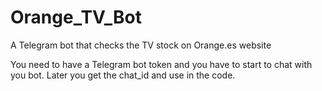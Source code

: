# Orange_TV_Bot
A Telegram bot that checks the TV stock on Orange.es website

You need to have a Telegram bot token and you have to start to chat with you bot. 
Later you get the chat_id and use in the code.
